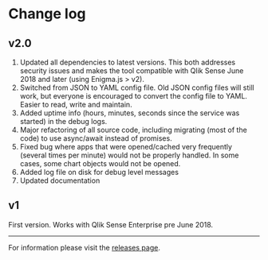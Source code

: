 # Change log

## v2.0

1. Updated all dependencies to latest versions. This both addresses security issues and makes the tool compatible with Qlik Sense June 2018 and later (using Enigma.js > v2).
2. Switched from JSON to YAML config file. Old JSON config files will still work, but everyone is encouraged to convert the config file to YAML. Easier to read, write and maintain.
3. Added uptime info (hours, minutes, seconds since the service was started) in the debug logs.
4. Major refactoring of all source code, including migrating (most of the code) to use async/await instead of promises.
5. Fixed bug where apps that were opened/cached very frequently (several times per minute) would not be properly handled. In some cases, some chart objects would not be opened.
6. Added log file on disk for debug level messages
7. Updated documentation

## v1

First version. Works with Qlik Sense Enterprise pre June 2018.

---

For information please visit the [releases page](https://github.com/ptarmiganlabs/butler-cw/releases).